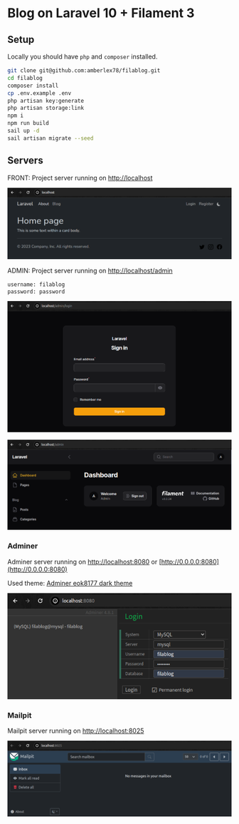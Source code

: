 # Blog on Laravel 10 + Filament 3

## Setup

Locally you should have `php` and `composer` installed.

```bash
git clone git@github.com:amberlex78/filablog.git
cd filablog
composer install
cp .env.example .env
php artisan key:generate
php artisan storage:link
npm i
npm run build
sail up -d
sail artisan migrate --seed
```

## Servers

FRONT: Project server running on [http://localhost](http://localhost)

![](./art/10-localhost.png)

ADMIN: Project server running on  [http://localhost/admin](http://localhost/admin)

```
username: filablog
password: password
```

![](./art/20-localhost-admin-login.png)

![](./art/30-localhost-admin-dashboard.png)

### Adminer

Adminer server running on [http://localhost:8080](http://localhost:8080) or [http://0.0.0.0:8080](http://0.0.0.0:8080)

Used theme: [Adminer eok8177 dark theme](https://github.com/eok8177/adminer.css)


![](./art/01-adminer.png)

### Mailpit

Mailpit server running on [http://localhost:8025](http://localhost:8025)

![](./art/02-mailpit.png)
